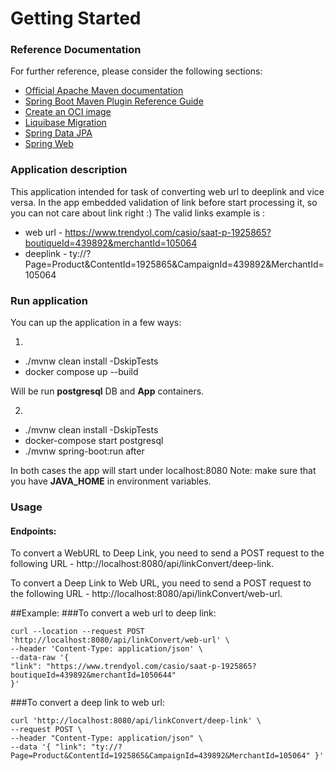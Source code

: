 # Getting Started

### Reference Documentation

For further reference, please consider the following sections:

* [Official Apache Maven documentation](https://maven.apache.org/guides/index.html)
* [Spring Boot Maven Plugin Reference Guide](https://docs.spring.io/spring-boot/docs/2.6.4/maven-plugin/reference/html/)
* [Create an OCI image](https://docs.spring.io/spring-boot/docs/2.6.4/maven-plugin/reference/html/#build-image)
* [Liquibase Migration](https://docs.spring.io/spring-boot/docs/2.6.4/reference/htmlsingle/#howto-execute-liquibase-database-migrations-on-startup)
* [Spring Data JPA](https://docs.spring.io/spring-boot/docs/2.6.4/reference/htmlsingle/#boot-features-jpa-and-spring-data)
* [Spring Web](https://docs.spring.io/spring-boot/docs/2.6.4/reference/htmlsingle/#boot-features-developing-web-applications)

### Application description
This application intended for task of converting web url to deeplink and vice versa.
In the app embedded validation of link before start processing it, so you can not care about link right :)
The valid links example is :
* web url - https://www.trendyol.com/casio/saat-p-1925865?boutiqueId=439892&merchantId=105064
* deeplink - ty://?Page=Product&ContentId=1925865&CampaignId=439892&MerchantId=105064

### Run application

You can up the application in a few ways:

1.
* ./mvnw clean install -DskipTests
* docker compose up --build
  

Will be run <b>postgresql</b> DB and <b>App</b> containers. 


2.
* ./mvnw clean install -DskipTests
* docker-compose start postgresql
* ./mvnw spring-boot:run after

In both cases the app will start under localhost:8080
Note: make sure that you have <b>JAVA_HOME</b> in environment variables.

### Usage
#### Endpoints:
To convert a WebURL to Deep Link, you need to send a POST request to the following URL - http://localhost:8080/api/linkConvert/deep-link.

To convert a Deep Link to Web URL, you need to send a POST request to the following URL - http://localhost:8080/api/linkConvert/web-url.

##Example:
###To convert a web url to deep link:

    curl --location --request POST 'http://localhost:8080/api/linkConvert/web-url' \
    --header 'Content-Type: application/json' \
    --data-raw '{
    "link": "https://www.trendyol.com/casio/saat-p-1925865?boutiqueId=439892&merchantId=1050644"
    }'

###To convert a deep link to web url:

    curl 'http://localhost:8080/api/linkConvert/deep-link' \
    --request POST \
    --header "Content-Type: application/json" \
    --data '{ "link": "ty://?Page=Product&ContentId=1925865&CampaignId=439892&MerchantId=105064" }'



